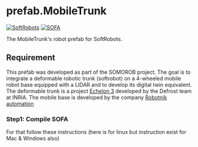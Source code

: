 # prefab.MobileTrunk
[![SoftRobots](https://img.shields.io/badge/SoftRobots-on_github-orange.svg)](https://github.com/SofaDefrost) 
[![SOFA](https://img.shields.io/badge/SOFA-on_github-blue.svg)](https://github.com/sofa-framework)


The MobileTrunk's robot prefab for SoftRobots. 


## Requirement
This prefab was developed as part of the SOMOROB project. The goal is to integrate a
deformable robotic trunk (softrobot) on a 4-wheeled mobile robot base equipped with 
a LIDAR and to develop its digital twin equivalent. The deformable trunk is a project
[Echelon 3](https://www.inria.fr/en/interface-inria-centre-university-lille-demonstration-space)
developed by the Defrost team at INRIA. The mobile base is developed by the company
[Robotnik automation](https://robotnik.eu/)

### Step1: Compile SOFA
For that follow these instructions (here is for linux but instruction exist for Mac & Windows also)